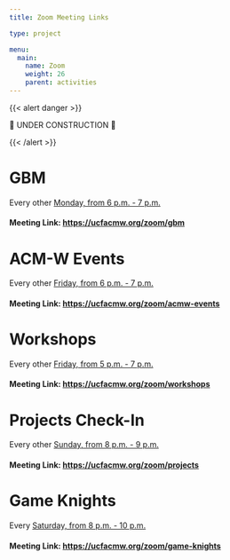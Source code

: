 ```yaml
---
title: Zoom Meeting Links

type: project

menu:
  main:
    name: Zoom
    weight: 26
    parent: activities
---
```


{{< alert danger >}}

:construction: UNDER CONSTRUCTION :construction:

{{< /alert >}}

# GBM
Every other [Monday, from 6 p.m. - 7 p.m.](https://ucfacmw.org/calendar/)
#### Meeting Link: https://ucfacmw.org/zoom/gbm

# ACM-W Events
Every other [Friday, from 6 p.m. - 7 p.m.](https://ucfacmw.org/calendar/)
#### Meeting Link: https://ucfacmw.org/zoom/acmw-events

# Workshops
Every other [Friday, from 5 p.m. - 7 p.m.](https://ucfacmw.org/calendar/)
#### Meeting Link: https://ucfacmw.org/zoom/workshops

# Projects Check-In
Every other [Sunday, from 8 p.m. - 9 p.m.](https://ucfacmw.org/calendar/)
#### Meeting Link: https://ucfacmw.org/zoom/projects

# Game Knights
Every [Saturday, from 8 p.m. - 10 p.m.](https://ucfacmw.org/calendar/)
#### Meeting Link: https://ucfacmw.org/zoom/game-knights